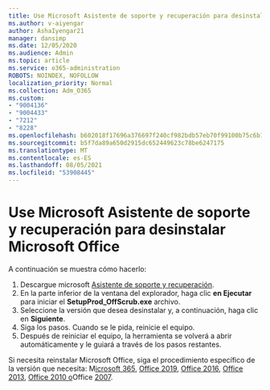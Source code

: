 ```yaml
---
title: Use Microsoft Asistente de soporte y recuperación para desinstalar Microsoft Office
ms.author: v-aiyengar
author: AshaIyengar21
manager: dansimp
ms.date: 12/05/2020
ms.audience: Admin
ms.topic: article
ms.service: o365-administration
ROBOTS: NOINDEX, NOFOLLOW
localization_priority: Normal
ms.collection: Adm_O365
ms.custom:
- "9004136"
- "9004433"
- "7212"
- "8228"
ms.openlocfilehash: b602018f17696a376697f240cf982bdb57eb70f99100b75c6b15867ee135bb5d
ms.sourcegitcommit: b5f7da89a650d2915dc652449623c78be6247175
ms.translationtype: MT
ms.contentlocale: es-ES
ms.lasthandoff: 08/05/2021
ms.locfileid: "53908445"
---
```

# <a name="use-microsoft-support-and-recovery-assistant-to-uninstall-microsoft-office"></a>Use Microsoft Asistente de soporte y recuperación para desinstalar Microsoft Office

A continuación se muestra cómo hacerlo:

1. Descargue microsoft [Asistente de soporte y recuperación](https://go.microsoft.com/fwlink/?linkid=2139122).
1. En la parte inferior de la ventana del explorador, haga clic **en Ejecutar** para iniciar el **SetupProd_OffScrub.exe** archivo.
1. Seleccione la versión que desea desinstalar y, a continuación, haga clic en **Siguiente**.
1. Siga los pasos. Cuando se le pida, reinicie el equipo.
1. Después de reiniciar el equipo, la herramienta se volverá a abrir automáticamente y le guiará a través de los pasos restantes.

Si necesita reinstalar Microsoft Office, siga el procedimiento específico de la versión que necesita: M[icrosoft 365](https://go.microsoft.com/fwlink/?linkid=2138843), [Office 2019](https://go.microsoft.com/fwlink/?linkid=2138843), [Office 2016](https://go.microsoft.com/fwlink/?linkid=2138919), [Office 2013](https://go.microsoft.com/fwlink/?linkid=2138919), [Office 2010 o](https://go.microsoft.com/fwlink/?linkid=2139237)Office [2007](https://go.microsoft.com/fwlink/?linkid=2138644).